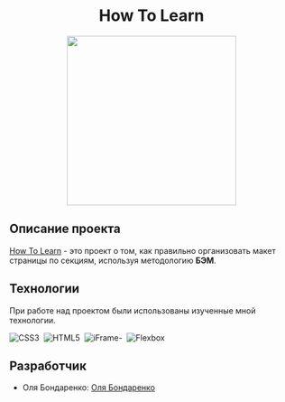 <h1 align='center'>How To Learn</h1>

<p align='center'>
 <img src="https://i.giphy.com/media/I0g3jREJnV4gaGTZlx/giphy.webp" width="300" height="300"/>
<p/>

## Описание проекта

<a href="/" target="_blank">How To Learn</a> - это проект о том, как правильно организовать макет страницы по секциям, используя методологию __БЭМ__.

## Технологии

При работе над проектом были использованы изученные мной технологии.

<div>
  <img src="https://img.shields.io/badge/CSS3-%23df2367?logo=css3&logoColor=%23fff"
  title="CSS3" alt="CSS3"/>&nbsp;
  <img src="https://img.shields.io/badge/HTML5-%23532ba3?logo=html5&logoColor=%23fff"
  title="HTML5" alt="HTML5"/>&nbsp;
  <img src="https://img.shields.io/badge/iFrame-%230e8278"
  title="iFrame-" alt="iFrame-"/>&nbsp;
  <img src="https://img.shields.io/badge/Flexbox-%23318835"
  title="Flexbox" alt="Flexbox"/>
</div>

## Разработчик

- Оля Бондаренко: [Оля Бондаренко](https://github.com/bonnhelga86)
